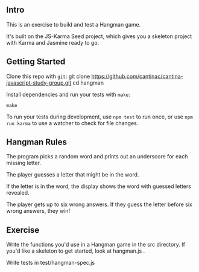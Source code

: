 ## Intro
This is an exercise to build and test a Hangman game. 

It's built on the JS-Karma Seed project, which gives you a skeleton project with Karma and Jasmine ready to go.

## Getting Started

Clone this repo with `git`:
    git clone https://github.com/cantinac/cantina-javascript-study-group.git
    cd hangman

Install dependencies and run your tests with `make`:

    make


To run your tests during development, use `npm test` to run once, or use `npm run karma` to
use a watcher to check for file changes.


## Hangman Rules
The program picks a random word and prints out an underscore for each missing letter.

The player guesses a letter that might be in the word.

If the letter is in the word, the display shows the word with guessed letters revealed.

The player gets up to six wrong answers.  If they guess the letter before six wrong answers, they win!



## Exercise
Write the functions you'd use in a Hangman game in the src directory.  If you'd like a skeleton to get started, look at hangman.js .

Write tests in test/hangman-spec.js

